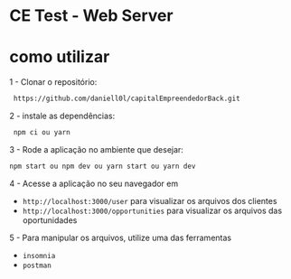 # CE Test - Web Server

# como utilizar

1 - Clonar o repositório:

```bash
 https://github.com/daniell0l/capitalEmpreendedorBack.git
```

2 - instale as dependências:

```bash
 npm ci ou yarn
 ```

3 - Rode a aplicação no ambiente que desejar:

```bash
npm start ou npm dev ou yarn start ou yarn dev
```

4 -  Acesse a aplicação no seu navegador em
* `http://localhost:3000/user` para visualizar os arquivos dos clientes
* `http://localhost:3000/opportunities` para visualizar os arquivos das oportunidades 

5 - Para manipular os arquivos, utilize uma das ferramentas 
* `insomnia`
* `postman`

    

